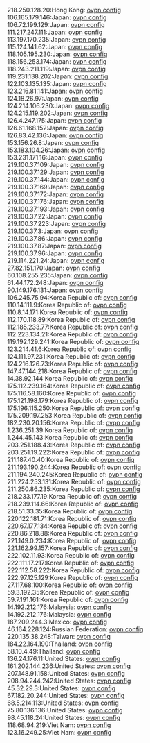 218.250.128.20:Hong Kong: [ovpn config](vpn/218_250_128_20.ovpn)  
106.165.179.146:Japan: [ovpn config](vpn/106_165_179_146.ovpn)  
106.72.199.129:Japan: [ovpn config](vpn/106_72_199_129.ovpn)  
111.217.247.111:Japan: [ovpn config](vpn/111_217_247_111.ovpn)  
113.197.170.235:Japan: [ovpn config](vpn/113_197_170_235.ovpn)  
115.124.141.62:Japan: [ovpn config](vpn/115_124_141_62.ovpn)  
118.105.195.230:Japan: [ovpn config](vpn/118_105_195_230.ovpn)  
118.156.253.174:Japan: [ovpn config](vpn/118_156_253_174.ovpn)  
118.243.211.119:Japan: [ovpn config](vpn/118_243_211_119.ovpn)  
119.231.138.202:Japan: [ovpn config](vpn/119_231_138_202.ovpn)  
122.103.135.135:Japan: [ovpn config](vpn/122_103_135_135.ovpn)  
123.216.81.141:Japan: [ovpn config](vpn/123_216_81_141.ovpn)  
124.18.26.97:Japan: [ovpn config](vpn/124_18_26_97.ovpn)  
124.214.106.230:Japan: [ovpn config](vpn/124_214_106_230.ovpn)  
124.215.119.202:Japan: [ovpn config](vpn/124_215_119_202.ovpn)  
126.4.247.175:Japan: [ovpn config](vpn/126_4_247_175.ovpn)  
126.61.168.152:Japan: [ovpn config](vpn/126_61_168_152.ovpn)  
126.83.42.136:Japan: [ovpn config](vpn/126_83_42_136.ovpn)  
153.156.26.8:Japan: [ovpn config](vpn/153_156_26_8.ovpn)  
153.183.104.26:Japan: [ovpn config](vpn/153_183_104_26.ovpn)  
153.231.171.16:Japan: [ovpn config](vpn/153_231_171_16.ovpn)  
219.100.37.109:Japan: [ovpn config](vpn/219_100_37_109.ovpn)  
219.100.37.129:Japan: [ovpn config](vpn/219_100_37_129.ovpn)  
219.100.37.144:Japan: [ovpn config](vpn/219_100_37_144.ovpn)  
219.100.37.169:Japan: [ovpn config](vpn/219_100_37_169.ovpn)  
219.100.37.172:Japan: [ovpn config](vpn/219_100_37_172.ovpn)  
219.100.37.176:Japan: [ovpn config](vpn/219_100_37_176.ovpn)  
219.100.37.193:Japan: [ovpn config](vpn/219_100_37_193.ovpn)  
219.100.37.22:Japan: [ovpn config](vpn/219_100_37_22.ovpn)  
219.100.37.223:Japan: [ovpn config](vpn/219_100_37_223.ovpn)  
219.100.37.3:Japan: [ovpn config](vpn/219_100_37_3.ovpn)  
219.100.37.86:Japan: [ovpn config](vpn/219_100_37_86.ovpn)  
219.100.37.87:Japan: [ovpn config](vpn/219_100_37_87.ovpn)  
219.100.37.96:Japan: [ovpn config](vpn/219_100_37_96.ovpn)  
219.114.221.24:Japan: [ovpn config](vpn/219_114_221_24.ovpn)  
27.82.151.170:Japan: [ovpn config](vpn/27_82_151_170.ovpn)  
60.108.255.235:Japan: [ovpn config](vpn/60_108_255_235.ovpn)  
61.44.172.248:Japan: [ovpn config](vpn/61_44_172_248.ovpn)  
90.149.176.131:Japan: [ovpn config](vpn/90_149_176_131.ovpn)  
106.245.75.94:Korea Republic of: [ovpn config](vpn/106_245_75_94.ovpn)  
110.14.111.9:Korea Republic of: [ovpn config](vpn/110_14_111_9.ovpn)  
110.8.14.171:Korea Republic of: [ovpn config](vpn/110_8_14_171.ovpn)  
112.170.118.89:Korea Republic of: [ovpn config](vpn/112_170_118_89.ovpn)  
112.185.233.77:Korea Republic of: [ovpn config](vpn/112_185_233_77.ovpn)  
112.223.134.21:Korea Republic of: [ovpn config](vpn/112_223_134_21.ovpn)  
119.192.129.241:Korea Republic of: [ovpn config](vpn/119_192_129_241.ovpn)  
123.214.41.6:Korea Republic of: [ovpn config](vpn/123_214_41_6.ovpn)  
124.111.97.231:Korea Republic of: [ovpn config](vpn/124_111_97_231.ovpn)  
124.216.126.73:Korea Republic of: [ovpn config](vpn/124_216_126_73.ovpn)  
147.47.144.218:Korea Republic of: [ovpn config](vpn/147_47_144_218.ovpn)  
14.38.92.144:Korea Republic of: [ovpn config](vpn/14_38_92_144.ovpn)  
175.112.239.164:Korea Republic of: [ovpn config](vpn/175_112_239_164.ovpn)  
175.116.58.160:Korea Republic of: [ovpn config](vpn/175_116_58_160.ovpn)  
175.121.198.179:Korea Republic of: [ovpn config](vpn/175_121_198_179.ovpn)  
175.196.115.250:Korea Republic of: [ovpn config](vpn/175_196_115_250.ovpn)  
175.209.197.253:Korea Republic of: [ovpn config](vpn/175_209_197_253.ovpn)  
182.230.20.156:Korea Republic of: [ovpn config](vpn/182_230_20_156.ovpn)  
1.236.251.39:Korea Republic of: [ovpn config](vpn/1_236_251_39.ovpn)  
1.244.45.143:Korea Republic of: [ovpn config](vpn/1_244_45_143.ovpn)  
203.251.188.43:Korea Republic of: [ovpn config](vpn/203_251_188_43.ovpn)  
203.251.19.222:Korea Republic of: [ovpn config](vpn/203_251_19_222.ovpn)  
211.187.40.40:Korea Republic of: [ovpn config](vpn/211_187_40_40.ovpn)  
211.193.190.244:Korea Republic of: [ovpn config](vpn/211_193_190_244.ovpn)  
211.194.240.245:Korea Republic of: [ovpn config](vpn/211_194_240_245.ovpn)  
211.224.253.131:Korea Republic of: [ovpn config](vpn/211_224_253_131.ovpn)  
211.250.86.235:Korea Republic of: [ovpn config](vpn/211_250_86_235.ovpn)  
218.233.177.19:Korea Republic of: [ovpn config](vpn/218_233_177_19.ovpn)  
218.239.114.66:Korea Republic of: [ovpn config](vpn/218_239_114_66.ovpn)  
218.51.33.35:Korea Republic of: [ovpn config](vpn/218_51_33_35.ovpn)  
220.122.181.71:Korea Republic of: [ovpn config](vpn/220_122_181_71.ovpn)  
220.67.177.134:Korea Republic of: [ovpn config](vpn/220_67_177_134.ovpn)  
220.86.218.88:Korea Republic of: [ovpn config](vpn/220_86_218_88.ovpn)  
221.149.0.234:Korea Republic of: [ovpn config](vpn/221_149_0_234.ovpn)  
221.162.99.157:Korea Republic of: [ovpn config](vpn/221_162_99_157.ovpn)  
222.102.11.93:Korea Republic of: [ovpn config](vpn/222_102_11_93.ovpn)  
222.111.17.217:Korea Republic of: [ovpn config](vpn/222_111_17_217.ovpn)  
222.112.58.222:Korea Republic of: [ovpn config](vpn/222_112_58_222.ovpn)  
222.97.125.129:Korea Republic of: [ovpn config](vpn/222_97_125_129.ovpn)  
27.117.68.100:Korea Republic of: [ovpn config](vpn/27_117_68_100.ovpn)  
59.3.192.35:Korea Republic of: [ovpn config](vpn/59_3_192_35.ovpn)  
59.7.191.161:Korea Republic of: [ovpn config](vpn/59_7_191_161.ovpn)  
14.192.212.176:Malaysia: [ovpn config](vpn/14_192_212_176.ovpn)  
14.192.212.176:Malaysia: [ovpn config](vpn/14_192_212_176.ovpn)  
187.209.244.3:Mexico: [ovpn config](vpn/187_209_244_3.ovpn)  
46.164.228.124:Russian Federation: [ovpn config](vpn/46_164_228_124.ovpn)  
220.135.38.248:Taiwan: [ovpn config](vpn/220_135_38_248.ovpn)  
184.22.164.190:Thailand: [ovpn config](vpn/184_22_164_190.ovpn)  
58.10.4.49:Thailand: [ovpn config](vpn/58_10_4_49.ovpn)  
136.24.176.11:United States: [ovpn config](vpn/136_24_176_11.ovpn)  
161.202.144.236:United States: [ovpn config](vpn/161_202_144_236.ovpn)  
207.148.91.158:United States: [ovpn config](vpn/207_148_91_158.ovpn)  
208.94.244.242:United States: [ovpn config](vpn/208_94_244_242.ovpn)  
45.32.29.3:United States: [ovpn config](vpn/45_32_29_3.ovpn)  
67.182.20.244:United States: [ovpn config](vpn/67_182_20_244.ovpn)  
68.5.214.113:United States: [ovpn config](vpn/68_5_214_113.ovpn)  
75.80.136.136:United States: [ovpn config](vpn/75_80_136_136.ovpn)  
98.45.118.24:United States: [ovpn config](vpn/98_45_118_24.ovpn)  
118.68.94.219:Viet Nam: [ovpn config](vpn/118_68_94_219.ovpn)  
123.16.249.25:Viet Nam: [ovpn config](vpn/123_16_249_25.ovpn)  
